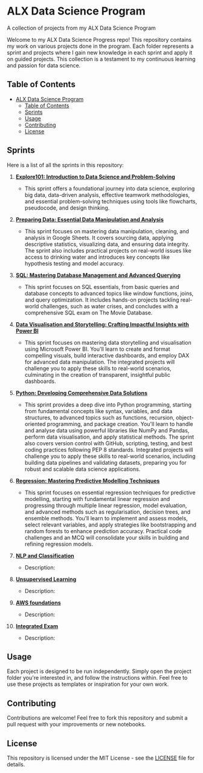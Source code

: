 # ALX Data Science Program

A collection of projects from my ALX Data Science Program

Welcome to my ALX Data Science Progress repo! This repository contains my work on various projects done in the program. Each folder represents a sprint and projects where I gain new knowledge in each sprint and apply it on guided projects. This collection is a testament to my continuous learning and passion for data science.

## Table of Contents

- [ALX Data Science Program](#alx-data-science-program)
  - [Table of Contents](#table-of-contents)
  - [Sprints](#sprints)
  - [Usage](#usage)
  - [Contributing](#contributing)
  - [License](#license)

## Sprints

Here is a list of all the sprints in this repository:

1. **[Explore101: Introduction to Data Science and Problem-Solving](https://github.com/ahmedokka29/ALX-Data-Science-Program/tree/main/1-%20Explore101)**
    - This sprint offers a foundational journey into data science, exploring big data, data-driven analysis, effective teamwork methodologies, and essential problem-solving techniques using tools like flowcharts, pseudocode, and design thinking.

2. **[Preparing Data: Essential Data Manipulation and Analysis](https://github.com/ahmedokka29/ALX-Data-Science-Program/tree/main/2-%20Preparing%20Data)**
    - This sprint focuses on mastering data manipulation, cleaning, and analysis in Google Sheets. It covers sourcing data, applying descriptive statistics, visualizing data, and ensuring data integrity. The sprint also includes practical projects on real-world issues like access to drinking water and introduces key concepts like hypothesis testing and model accuracy.

3. **[SQL: Mastering Database Management and Advanced Querying](https://github.com/ahmedokka29/ALX-Data-Science-Program/tree/main/03%20-%20SQL)**
    - This sprint focuses on SQL essentials, from basic queries and database concepts to advanced topics like window functions, joins, and query optimization. It includes hands-on projects tackling real-world challenges, such as water crises, and concludes with a comprehensive SQL exam on The Movie Database.

4. **[Data Visualisation and Storytelling: Crafting Impactful Insights with Power BI](https://github.com/ahmedokka29/ALX-Data-Science-Program/tree/main/04%20-%20Data%20Visualisation%20and%20Storytelling)**
    - This sprint focuses on mastering data storytelling and visualisation using Microsoft Power BI. You'll learn to create and format compelling visuals, build interactive dashboards, and employ DAX for advanced data manipulation. The integrated projects will challenge you to apply these skills to real-world scenarios, culminating in the creation of transparent, insightful public dashboards.

5. **[Python: Developing Comprehensive Data Solutions](https://github.com/ahmedokka29/ALX-Data-Science-Program/tree/main/05%20-%20Python)**
    - This sprint provides a deep dive into Python programming, starting from fundamental concepts like syntax, variables, and data structures, to advanced topics such as functions, recursion, object-oriented programming, and package creation. You'll learn to handle and analyse data using powerful libraries like NumPy and Pandas, perform data visualisation, and apply statistical methods. The sprint also covers version control with GitHub, scripting, testing, and best coding practices following PEP 8 standards. Integrated projects will challenge you to apply these skills to real-world scenarios, including building data pipelines and validating datasets, preparing you for robust and scalable data science applications.

6. **[Regression: Mastering Predictive Modelling Techniques](https://github.com/ahmedokka29/ALX-Data-Science-Program/tree/main/06%20-%20Regression)**
    - This sprint focuses on essential regression techniques for predictive modelling, starting with fundamental linear regression and progressing through multiple linear regression, model evaluation, and advanced methods such as regularisation, decision trees, and ensemble methods. You’ll learn to implement and assess models, select relevant variables, and apply strategies like bootstrapping and random forests to enhance prediction accuracy. Practical code challenges and an MCQ will consolidate your skills in building and refining regression models.

7. **[NLP and Classification](https://github.com/ahmedokka29/ALX-Data-Science-Program/tree/main/07%20-%20NLP%20and%20Classification)**
    - Description:

8. **[Unsupervised Learning](https://github.com/ahmedokka29/ALX-Data-Science-Program/tree/main/08%20-%20Unsupervised%20Learning)**
    - Description:

9. **[AWS foundations](https://github.com/ahmedokka29/ALX-Data-Science-Program/tree/main/09%20-%20AWS%20Foundations)**
    - Description:

10. **[Integrated Exam](https://github.com/ahmedokka29/ALX-Data-Science-Program/tree/main/10%20-%20Integrated%20Exam)**
    - Description:

## Usage

Each project is designed to be run independently. Simply open the project folder you're interested in, and follow the instructions within. Feel free to use these projects as templates or inspiration for your own work.

## Contributing

Contributions are welcome! Feel free to fork this repository and submit a pull request with your improvements or new notebooks.

## License

This repository is licensed under the MIT License - see the [LICENSE](LICENSE) file for details.
